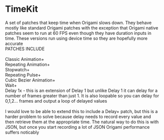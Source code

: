 # TimeKit
A set of patches that keep time when Origami slows down. 
They behave mostly like standard Origami patches with the exception that Origami native patches seem to run at 60 FPS even though they have duration inputs in time. These versions run using device time so they are hopefully more accurate
<br />
PATCHES INCLUDE <br />
<br />
Classic Animation+ <br />
Repeating Animation+ <br />
Stopwatch+ <br />
Repeating Pulse+ <br />
Cubic Bezier Animation+ <br />
Wait+ <br />
Delay 1x - this is an extension of Delay 1 but unlike Delay 1 it can delay for a number of frames greater than just 1. It is also loopable so you can delay for 0,1,2... frames and output a loop of delayed values <br />
<br />
I would love to be able to extend this to include a Delay+ patch, but this is a harder problem to solve because delay needs to record every value and then retrieve them at the appropriate time. The natural way to do this is with JSON, but once you start recording a lot of JSON Origami performance suffers noticably
